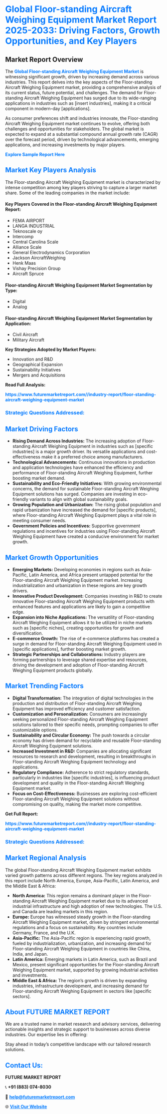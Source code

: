 <h1 style="color: #007BFF;">Global Floor-standing Aircraft Weighing Equipment Market Report 2025-2033: Driving Factors, Growth Opportunities, and Key Players</h1>

<section id="overview">
<h2>Market Report Overview</h2>
<p>The <a href="https://www.futuremarketreport.com//industry-report/floor-standing-aircraft-weighing-equipment-market" style="color: #007BFF; text-decoration: none;"><strong>Global Floor-standing Aircraft Weighing Equipment Market</strong></a> is witnessing significant growth, driven by increasing demand across various industries. This report delves into the key aspects of the Floor-standing Aircraft Weighing Equipment market, providing a comprehensive analysis of its current status, future potential, and challenges. The demand for Floor-standing Aircraft Weighing Equipment has surged due to its wide-ranging applications in industries such as [insert industries], making it a critical component in modern-day [applications].</p>
<p>As consumer preferences shift and industries innovate, the Floor-standing Aircraft Weighing Equipment market continues to evolve, offering both challenges and opportunities for stakeholders. The global market is expected to expand at a substantial compound annual growth rate (CAGR) over the forecast period, driven by technological advancements, emerging applications, and increasing investments by major players.</p>
</section>

<section id="overview">
<p><a href="https://www.futuremarketreport.com//request-sample/reportId=49857" style="color: #007BFF; text-decoration: none;"><strong>Explore Sample Report Here</strong></a></p>
</section>

<section id="key-players">
<h2 style="color: #007BFF;">Market Key Players Analysis</h2>
<p>The Floor-standing Aircraft Weighing Equipment market is characterized by intense competition among key players striving to capture a larger market share. Some of the leading companies in the market include:</p>
<h4>Key Players Covered in the Floor-standing Aircraft Weighing Equipment Report:</h4>
<ul><li>FEMA AIRPORT</li><li>LANGA INDUSTRIAL</li><li>Teknoscale oy</li><li>Intercomp</li><li>Central Carolina Scale</li><li>Alliance Scale</li><li>General Electrodynamics Corporation</li><li>Jackson AircraftWeighing</li><li>Henk Maas</li><li>Vishay Precision Group</li><li>Aircraft Spruce</li></ul>
<h4>Floor-standing Aircraft Weighing Equipment Market Segmentation by Type:</h4>
<ul><li>Digital</li><li>Analog</li></ul>

<h4>Floor-standing Aircraft Weighing Equipment Market Segmentation by Application:</h4>
<ul><li>Civil Aircraft</li><li>Military Aircraft</li></ul>
<p><strong>Key Strategies Adopted by Market Players:</strong></p>
<ul>
<li>Innovation and R&D</li>
<li>Geographical Expansion</li>
<li>Sustainability Initiatives</li>
<li>Mergers and Acquisitions</li>
</ul>
</section>

<section>
<p><strong>Read Full Analysis: </strong></p><a href="https://www.futuremarketreport.com//industry-report/floor-standing-aircraft-weighing-equipment-market" style="color: #007BFF; text-decoration: none;"><strong>https://www.futuremarketreport.com//industry-report/floor-standing-aircraft-weighing-equipment-market</strong></a>
<h3 style="color: #007BFF;">Strategic Questions Addressed:</h3>
</section>

<section id="driving-factors">
<h2 style="color: #007BFF;">Market Driving Factors</h2>
<ul>
<li><strong>Rising Demand Across Industries:</strong> The increasing adoption of Floor-standing Aircraft Weighing Equipment in industries such as [specific industries] is a major growth driver. Its versatile applications and cost-effectiveness make it a preferred choice among manufacturers.</li>
<li><strong>Technological Advancements:</strong> Continuous innovations in production and application technologies have enhanced the efficiency and performance of Floor-standing Aircraft Weighing Equipment, further boosting market demand.</li>
<li><strong>Sustainability and Eco-Friendly Initiatives:</strong> With growing environmental concerns, the demand for sustainable Floor-standing Aircraft Weighing Equipment solutions has surged. Companies are investing in eco-friendly variants to align with global sustainability goals.</li>
<li><strong>Growing Population and Urbanization:</strong> The rising global population and rapid urbanization have increased the demand for [specific products], where Floor-standing Aircraft Weighing Equipment plays a vital role in meeting consumer needs.</li>
<li><strong>Government Policies and Incentives:</strong> Supportive government regulations and incentives for industries using Floor-standing Aircraft Weighing Equipment have created a conducive environment for market growth.</li>
</ul>
</section>

<section id="growth-opportunities">
<h2 style="color: #007BFF;">Market Growth Opportunities</h2>
<ul>
<li><strong>Emerging Markets:</strong> Developing economies in regions such as Asia-Pacific, Latin America, and Africa present untapped potential for the Floor-standing Aircraft Weighing Equipment market. Increasing industrialization and urbanization in these regions are key growth drivers.</li>
<li><strong>Innovative Product Development:</strong> Companies investing in R&D to create innovative Floor-standing Aircraft Weighing Equipment products with enhanced features and applications are likely to gain a competitive edge.</li>
<li><strong>Expansion into Niche Applications:</strong> The versatility of Floor-standing Aircraft Weighing Equipment allows it to be utilized in niche markets such as [specific niches], creating opportunities for growth and diversification.</li>
<li><strong>E-commerce Growth:</strong> The rise of e-commerce platforms has created a surge in demand for Floor-standing Aircraft Weighing Equipment used in [specific applications], further boosting market growth.</li>
<li><strong>Strategic Partnerships and Collaborations:</strong> Industry players are forming partnerships to leverage shared expertise and resources, driving the development and adoption of Floor-standing Aircraft Weighing Equipment products globally.</li>
</ul>
</section>

<section id="trending-factors">
<h2 style="color: #007BFF;">Market Trending Factors</h2>
<ul>
<li><strong>Digital Transformation:</strong> The integration of digital technologies in the production and distribution of Floor-standing Aircraft Weighing Equipment has improved efficiency and customer satisfaction.</li>
<li><strong>Customization and Personalization:</strong> Consumers are increasingly seeking personalized Floor-standing Aircraft Weighing Equipment solutions tailored to their specific needs, prompting companies to offer customizable options.</li>
<li><strong>Sustainability and Circular Economy:</strong> The push towards a circular economy has driven demand for recyclable and reusable Floor-standing Aircraft Weighing Equipment solutions.</li>
<li><strong>Increased Investment in R&D:</strong> Companies are allocating significant resources to research and development, resulting in breakthroughs in Floor-standing Aircraft Weighing Equipment technology and applications.</li>
<li><strong>Regulatory Compliance:</strong> Adherence to strict regulatory standards, particularly in industries like [specific industries], is influencing product development and quality in the Floor-standing Aircraft Weighing Equipment market.</li>
<li><strong>Focus on Cost-Effectiveness:</strong> Businesses are exploring cost-efficient Floor-standing Aircraft Weighing Equipment solutions without compromising on quality, making the market more competitive.</li>
</ul>
</section>

<section>
<p><strong>Get Full Report: </strong></p><a href="https://www.futuremarketreport.com//industry-report/floor-standing-aircraft-weighing-equipment-market" style="color: #007BFF; text-decoration: none;"><strong>https://www.futuremarketreport.com//industry-report/floor-standing-aircraft-weighing-equipment-market</strong></a>
<h3 style="color: #007BFF;">Strategic Questions Addressed:</h3>
</section>


<section id="regional-analysis">
<h2 style="color: #007BFF;">Market Regional Analysis</h2>
<p>The global Floor-standing Aircraft Weighing Equipment market exhibits varied growth patterns across different regions. The key regions analyzed in this report include North America, Europe, Asia-Pacific, Latin America, and the Middle East & Africa:</p>
<ul>
<li><strong>North America:</strong> This region remains a dominant player in the Floor-standing Aircraft Weighing Equipment market due to its advanced industrial infrastructure and high adoption of new technologies. The U.S. and Canada are leading markets in this region.</li>
<li><strong>Europe:</strong> Europe has witnessed steady growth in the Floor-standing Aircraft Weighing Equipment market, driven by stringent environmental regulations and a focus on sustainability. Key countries include Germany, France, and the U.K.</li>
<li><strong>Asia-Pacific:</strong> The Asia-Pacific region is experiencing rapid growth, fueled by industrialization, urbanization, and increasing demand for Floor-standing Aircraft Weighing Equipment in countries like China, India, and Japan.</li>
<li><strong>Latin America:</strong> Emerging markets in Latin America, such as Brazil and Mexico, present significant opportunities for the Floor-standing Aircraft Weighing Equipment market, supported by growing industrial activities and investments.</li>
<li><strong>Middle East & Africa:</strong> The region’s growth is driven by expanding industries, infrastructure development, and increasing demand for Floor-standing Aircraft Weighing Equipment in sectors like [specific sectors].</li>
</ul>
</section>

<footer>
<h2 style="color: #007BFF;">About FUTURE MARKET REPORT</h2>
<p>We are a trusted name in market research and advisory services, delivering actionable insights and strategic support to businesses across diverse industries. Our expertise lies in offering:</p>

<p>Stay ahead in today’s competitive landscape with our tailored research solutions.</p>

<h2 style="color: #007BFF;">Contact Us:</h2>
<p><strong>FUTURE MARKET REPORT</strong></p>
<p>📞 <strong>+91 (883) 074-8030</strong></p>
<p>📧 <strong><a href="mailto:help@futuremarketreport.com" style="color: #007BFF;">help@futuremarketreport.com</a></strong></p>
<p>🌐 <strong><a href="https://www.futuremarketreport.com/" style="color: #007BFF;">Visit Our Website</a></strong></p>
</footer>